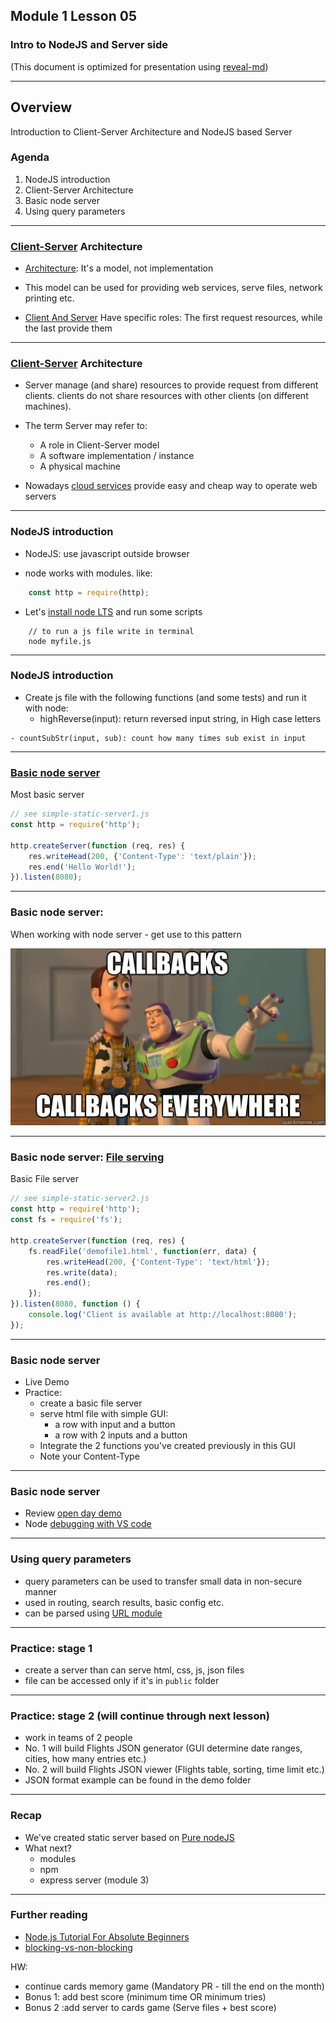 ## Module 1 Lesson 05
### Intro to NodeJS and Server side
(This document is optimized for presentation using [reveal-md](https://github.com/webpro/reveal-md))

---

## Overview
Introduction to Client-Server Architecture and NodeJS based Server 

### Agenda

1. NodeJS introduction
2. Client-Server Architecture
3. Basic node server
4. Using query parameters

---

### [Client-Server](https://en.wikipedia.org/wiki/Client%E2%80%93server_model) Architecture

- [Architecture](https://www.quora.com/What-is-the-difference-between-architecture-and-protocol-software):  It's a model, not implementation
<!-- .element: class="fragment" -->

- This model can be used for providing web services, serve files, network printing etc. 
<!-- .element: class="fragment" -->

- [Client And Server](https://en.wikipedia.org/wiki/Client%E2%80%93server_model)
Have specific roles: The first request resources, while the last provide them
<!-- .element: class="fragment" -->


---

### [Client-Server](https://en.wikipedia.org/wiki/Client%E2%80%93server_model) Architecture

- Server manage (and share) resources to provide request from different clients.
clients do not share resources with other clients (on different machines).
<!-- .element: class="fragment" -->

- The term Server may refer to<!-- .element: class="fragment" -->:
    - A role in Client-Server model <!-- .element: class="fragment" -->
    - A software implementation / instance <!-- .element: class="fragment" -->
    - A physical machine <!-- .element: class="fragment" -->

- Nowadays [cloud services](https://www.youtube.com/watch?v=jOhbTAU4OPI) provide easy and cheap way to operate web servers
<!-- .element: class="fragment" -->

---

### NodeJS introduction

 - NodeJS: use javascript outside browser
 <!-- .element: class="fragment" -->

 - node works with modules. like: 
 <!-- .element: class="fragment" -->
```js
    const http = require(http);
```
<!-- .element: class="fragment" -->

 - Let's [install node LTS](https://nodejs.org/en/) and run some scripts
<!-- .element: class="fragment" -->
``` terminal
    // to run a js file write in terminal
    node myfile.js
```
<!-- .element: class="fragment" -->
---

### NodeJS introduction

 - Create js file with the following functions (and some tests) and run it with node:
    <!-- .element: class="fragment" -->
    - highReverse(input): return reversed input string, in High case letters
<!-- .element: class="fragment" -->
    - countSubStr(input, sub): count how many times sub exist in input
<!-- .element: class="fragment" -->
 
---

### [Basic node server](https://www.w3schools.com/nodejs/default.asp)
Most basic server
```js
// see simple-static-server1.js
const http = require('http');

http.createServer(function (req, res) {
    res.writeHead(200, {'Content-Type': 'text/plain'});
    res.end('Hello World!');
}).listen(8080);

```
---

### Basic node server: 

When working with node server - get use to this pattern
<div>
    <img src="./assets/callbacks_everywhere.jpg">
</div>


---

### Basic node server: [File serving](https://www.w3schools.com/nodejs/nodejs_filesystem.asp)

Basic File server

```js
// see simple-static-server2.js
const http = require('http');
const fs = require('fs');

http.createServer(function (req, res) {
    fs.readFile('demofile1.html', function(err, data) {
        res.writeHead(200, {'Content-Type': 'text/html'});
        res.write(data);
        res.end();
    });
}).listen(8080, function () {
    console.log('Client is available at http://localhost:8080');
});


```

---

### Basic node server
- Live Demo
- Practice: 
    - create a basic file server
    - serve html file with simple GUI: 
        - a row with input and a button
        - a row with 2 inputs and a button
    - Integrate the 2 functions you've created previously in this GUI
    - Note your Content-Type


---

### Basic node server
- Review [open day demo](https://github.com/yuvalbl/webbeast-open-day)
- Node [debugging with VS code](https://code.visualstudio.com/docs/nodejs/nodejs-tutorial)

---

### Using query parameters
- query parameters can be used to transfer small data in non-secure manner
- used in routing, search results, basic config etc.
- can be parsed using [URL module](https://www.w3schools.com/nodejs/nodejs_url.asp)

---

### Practice: stage 1
- create a server than can serve html, css, js, json files
- file can be accessed only if it's in `public` folder


---

### Practice: stage 2 (will continue through next lesson)
- work in teams of 2 people
- No. 1 will build Flights JSON generator (GUI determine date ranges, cities, how many entries etc.)
- No. 2 will build Flights JSON viewer (Flights table, sorting, time limit etc.)
- JSON format example can be found in the demo folder

---

### Recap
- We've created static server based on [Pure nodeJS](https://developer.mozilla.org/en-US/docs/Learn/Server-side/Node_server_without_framework)
- What next?
    - modules
    - npm
    - express server (module 3)
---

### Further reading
* [Node.js Tutorial For Absolute Beginners](https://www.youtube.com/watch?v=U8XF6AFGqlc)
* [blocking-vs-non-blocking](https://nodejs.org/en/docs/guides/blocking-vs-non-blocking/)

HW:
* continue cards memory game (Mandatory PR - till the end on the month)
* Bonus 1: add best score (minimum time OR minimum tries)
* Bonus 2 :add server to cards game (Serve files + best score)